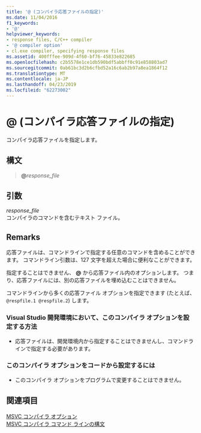 ```yaml
---
title: '@ (コンパイラ応答ファイルの指定)'
ms.date: 11/04/2016
f1_keywords:
- '@'
helpviewer_keywords:
- response files, C/C++ compiler
- '@ compiler option'
- cl.exe compiler, specifying response files
ms.assetid: 400fffee-909d-4f60-bf76-45833e822685
ms.openlocfilehash: c2b5578e1ce1db590bdf5abbff0c91e858803ad7
ms.sourcegitcommit: 0ab61bc3d2b6cfbd52a16c6ab2b97a8ea1864f12
ms.translationtype: MT
ms.contentlocale: ja-JP
ms.lasthandoff: 04/23/2019
ms.locfileid: "62273002"
---
```

# <a name="-specify-a-compiler-response-file"></a>@ (コンパイラ応答ファイルの指定)

コンパイラ応答ファイルを指定します。

## <a name="syntax"></a>構文

> **\@**<em>response_file</em>

## <a name="arguments"></a>引数

*response_file*<br/>
コンパイラのコマンドを含むテキスト ファイル。

## <a name="remarks"></a>Remarks

応答ファイルは、コマンドラインで指定する任意のコマンドを含めることができます。 コマンドライン引数は、127 文字を超えた場合に便利なことができます。

指定することはできません、 **\@** から応答ファイル内のオプションします。 つまり、応答ファイルには、別の応答ファイルを埋め込むことはできません。

コマンドラインから多くの応答ファイル オプションを指定できます (たとえば、 `@respfile.1 @respfile.2`) します。

### <a name="to-set-this-compiler-option-in-the-visual-studio-development-environment"></a>Visual Studio 開発環境において、このコンパイラ オプションを設定する方法

- 応答ファイルは、開発環境内から指定することはできませんし、コマンドラインで指定する必要があります。

### <a name="to-set-this-compiler-option-programmatically"></a>このコンパイラ オプションをコードから設定するには

- このコンパイラ オプションをプログラムで変更することはできません。

## <a name="see-also"></a>関連項目

[MSVC コンパイラ オプション](compiler-options.md)<br/>
[MSVC コンパイラ コマンド ラインの構文](compiler-command-line-syntax.md)
